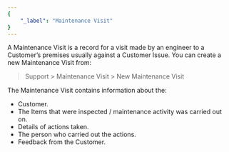 ```yaml
---
{
	"_label": "Maintenance Visit"
}
---
```

A Maintenance Visit is a record for a visit made by an engineer to a Customer’s premises usually against a Customer Issue. You can create a new Maintenance Visit from:

> Support > Maintenance Visit > New Maintenance Visit

The Maintenance Visit contains information about the:

- Customer.
- The Items that were inspected / maintenance activity was carried out on.
- Details of actions taken.
- The person who carried out the actions.
- Feedback from the Customer.
